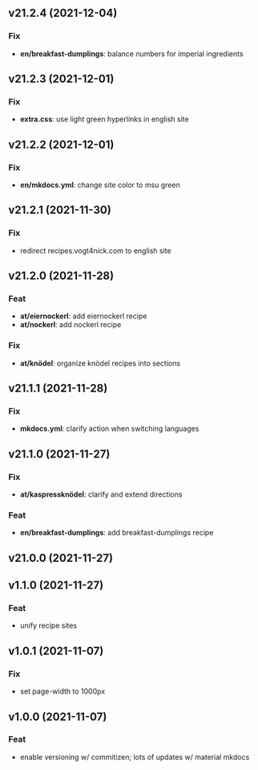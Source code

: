 ## v21.2.4 (2021-12-04)

### Fix

- **en/breakfast-dumplings**: balance numbers for imperial ingredients

## v21.2.3 (2021-12-01)

### Fix

- **extra.css**: use light green hyperlinks in english site

## v21.2.2 (2021-12-01)

### Fix

- **en/mkdocs.yml**: change site color to msu green

## v21.2.1 (2021-11-30)

### Fix

- redirect recipes.vogt4nick.com to english site

## v21.2.0 (2021-11-28)

### Feat

- **at/eiernockerl**: add eiernockerl recipe
- **at/nockerl**: add nockerl recipe

### Fix

- **at/knödel**: organize knödel recipes into sections

## v21.1.1 (2021-11-28)

### Fix

- **mkdocs.yml**: clarify action when switching languages

## v21.1.0 (2021-11-27)

### Fix

- **at/kaspressknödel**: clarify and extend directions

### Feat

- **en/breakfast-dumplings**: add breakfast-dumplings recipe

## v21.0.0 (2021-11-27)

## v1.1.0 (2021-11-27)

### Feat

- unify recipe sites

## v1.0.1 (2021-11-07)

### Fix

- set page-width to 1000px

## v1.0.0 (2021-11-07)

### Feat

- enable versioning w/ commitizen; lots of updates w/ material mkdocs
